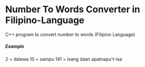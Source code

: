 # Number To Words Converter in Filipino-Language
C++ program to convert number to words (Filipino Language)

##### Example
2 = dalawa
10 = sampu
141 = isang daan apatnapu't-isa

